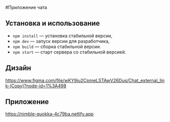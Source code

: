 #Приложение чата

## Установка и использование

- `npm install` — установка стабильной версии,
- `npm dev` — запуск версии для разработчика,
- `npm build` — сборка стабильной версии.
- `npm start` — старт сервера со стабильной версией.

## Дизайн
https://www.figma.com/file/wKY9iu2CpmeLSTAwV26Dus/Chat_external_link-(Copy)?node-id=1%3A498

## Приложение
https://nimble-quokka-4c79ba.netlify.app